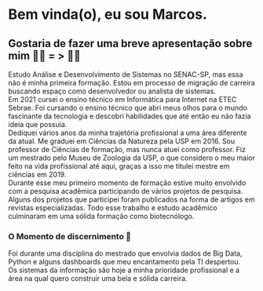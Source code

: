 # Bem vinda(o), eu sou Marcos.


## Gostaria de fazer uma breve apresentação sobre mim 👨‍🔬 &#61; > 👨‍💻

Estudo Análise e Desenvolvimento de Sistemas no SENAC-SP, mas essa não é minha primeira formação. Estou em processo de migração de carreira buscando espaço como desenvolvedor ou analista de sistemas.</br>
Em 2021 cursei o ensino técnico em Informática para Internet na ETEC Sebrae. Foi cursando o ensino técnico que abri meus olhos para o mundo fascinante da tecnologia e descobri habilidades que até então eu não fazia ideia que possuía.</br>
Dediquei vários anos da minha trajetória profissional a uma área diferente da atual. Me graduei em Ciências da Natureza pela USP em 2016. Sou professor de Ciências de formação, mas nunca atuei como professor. Fiz um mestrado pelo Museu de Zoologia da USP, o que considero o meu maior feito na vida profissional até aqui, graças a isso me titulei mestre em ciências em 2019.</br> Durante esse meu primeiro momento de formação estive muito envolvido com a pesquisa acadêmica participando de vários projetos de pesquisa. Alguns dos projetos que participei foram publicados na forma de artigos em revistas especializadas. Todo esse trabalho e estudo acadêmico culminaram em  uma sólida formação como biotecnólogo.

### O Momento de discernimento 🤔
Foi durante uma discíplina do mestrado que envolvia dados de Big Data, Python e alguns dashboards que meu encantamento pela TI despertou.</br>
Os sistemas da informação são hoje a minha prioridade profissional e a área na qual quero construir uma bela e sólida carreira.

